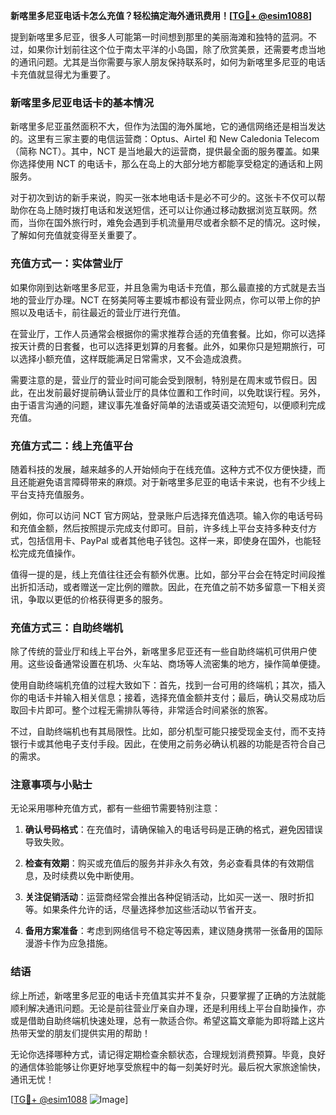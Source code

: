 **新喀里多尼亚电话卡怎么充值？轻松搞定海外通讯费用！[[TG💪+ @esim1088](https://t.me/s/esim1088)]**

提到新喀里多尼亚，很多人可能第一时间想到那里的美丽海滩和独特的蓝洞。不过，如果你计划前往这个位于南太平洋的小岛国，除了欣赏美景，还需要考虑当地的通讯问题。尤其是当你需要与家人朋友保持联系时，如何为新喀里多尼亚的电话卡充值就显得尤为重要了。

### 新喀里多尼亚电话卡的基本情况

新喀里多尼亚虽然面积不大，但作为法国的海外属地，它的通信网络还是相当发达的。这里有三家主要的电信运营商：Optus、Airtel 和 New Caledonia Telecom（简称 NCT）。其中，NCT 是当地最大的运营商，提供最全面的服务覆盖。如果你选择使用 NCT 的电话卡，那么在岛上的大部分地方都能享受稳定的通话和上网服务。

对于初次到访的新手来说，购买一张本地电话卡是必不可少的。这张卡不仅可以帮助你在岛上随时拨打电话和发送短信，还可以让你通过移动数据浏览互联网。然而，当你在国外旅行时，难免会遇到手机流量用尽或者余额不足的情况。这时候，了解如何充值就变得至关重要了。

### 充值方式一：实体营业厅

如果你刚到达新喀里多尼亚，并且急需为电话卡充值，那么最直接的方式就是去当地的营业厅办理。NCT 在努美阿等主要城市都设有营业网点，你可以带上你的护照以及电话卡，前往最近的营业厅进行充值。

在营业厅，工作人员通常会根据你的需求推荐合适的充值套餐。比如，你可以选择按天计费的日套餐，也可以选择更划算的月套餐。此外，如果你只是短期旅行，可以选择小额充值，这样既能满足日常需求，又不会造成浪费。

需要注意的是，营业厅的营业时间可能会受到限制，特别是在周末或节假日。因此，在出发前最好提前确认营业厅的具体位置和工作时间，以免耽误行程。另外，由于语言沟通的问题，建议事先准备好简单的法语或英语交流短句，以便顺利完成充值。

### 充值方式二：线上充值平台

随着科技的发展，越来越多的人开始倾向于在线充值。这种方式不仅方便快捷，而且还能避免语言障碍带来的麻烦。对于新喀里多尼亚的电话卡来说，也有不少线上平台支持充值服务。

例如，你可以访问 NCT 官方网站，登录账户后选择充值选项。输入你的电话号码和充值金额，然后按照提示完成支付即可。目前，许多线上平台支持多种支付方式，包括信用卡、PayPal 或者其他电子钱包。这样一来，即使身在国外，也能轻松完成充值操作。

值得一提的是，线上充值往往还会有额外优惠。比如，部分平台会在特定时间段推出折扣活动，或者赠送一定比例的赠款。因此，在充值之前不妨多留意一下相关资讯，争取以更低的价格获得更多的服务。

### 充值方式三：自助终端机

除了传统的营业厅和线上平台外，新喀里多尼亚还有一些自助终端机可供用户使用。这些设备通常设置在机场、火车站、商场等人流密集的地方，操作简单便捷。

使用自助终端机充值的过程大致如下：首先，找到一台可用的终端机；其次，插入你的电话卡并输入相关信息；接着，选择充值金额并支付；最后，确认交易成功后取回卡片即可。整个过程无需排队等待，非常适合时间紧张的旅客。

不过，自助终端机也有其局限性。比如，部分机型可能只接受现金支付，而不支持银行卡或其他电子支付手段。因此，在使用之前务必确认机器的功能是否符合自己的需求。

### 注意事项与小贴士

无论采用哪种充值方式，都有一些细节需要特别注意：

1. **确认号码格式**：在充值时，请确保输入的电话号码是正确的格式，避免因错误导致失败。
   
2. **检查有效期**：购买或充值后的服务并非永久有效，务必查看具体的有效期信息，及时续费以免中断使用。

3. **关注促销活动**：运营商经常会推出各种促销活动，比如买一送一、限时折扣等。如果条件允许的话，尽量选择参加这些活动以节省开支。

4. **备用方案准备**：考虑到网络信号不稳定等因素，建议随身携带一张备用的国际漫游卡作为应急措施。

### 结语

综上所述，新喀里多尼亚的电话卡充值其实并不复杂，只要掌握了正确的方法就能顺利解决通讯问题。无论是前往营业厅亲自办理，还是利用线上平台自助操作，亦或是借助自助终端机快速处理，总有一款适合你。希望这篇文章能为即将踏上这片热带天堂的朋友们提供实用的帮助！

无论你选择哪种方式，请记得定期检查余额状态，合理规划消费预算。毕竟，良好的通信体验能够让你更好地享受旅程中的每一刻美好时光。最后祝大家旅途愉快，通讯无忧！

[[TG💪+ @esim1088](https://t.me/s/esim1088) ![Image](https://i.postimg.cc/4NQfJmqS/Snipaste-2025-05-13-00-14-12.png)]